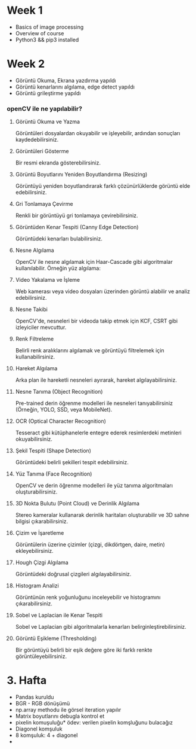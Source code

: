 # Week 1
- Basics of image processing
- Overview of course 
- Python3  && pip3 installed 

# Week 2
- Görüntü Okuma, Ekrana yazdırma yapıldı
- Görüntü kenarlarını algılama, edge detect yapıldı
- Görüntü grileştirme yapıldı

### openCV ile ne  yapılabilir? 
1. Görüntü Okuma ve Yazma

    Görüntüleri dosyalardan okuyabilir ve işleyebilir, ardından sonuçları kaydedebilirsiniz.



2. Görüntüleri Gösterme

    Bir resmi ekranda gösterebilirsiniz.



3. Görüntü Boyutlarını Yeniden Boyutlandırma (Resizing)

    Görüntüyü yeniden boyutlandırarak farklı çözünürlüklerde görüntü elde edebilirsiniz.


4. Gri Tonlamaya Çevirme

    Renkli bir görüntüyü gri tonlamaya çevirebilirsiniz.



5. Görüntüden Kenar Tespiti (Canny Edge Detection)

    Görüntüdeki kenarları bulabilirsiniz.



6. Nesne Algılama

    OpenCV ile nesne algılamak için Haar-Cascade gibi algoritmalar kullanılabilir. Örneğin yüz algılama:



7. Video Yakalama ve İşleme

    Web kamerası veya video dosyaları üzerinden görüntü alabilir ve analiz edebilirsiniz.


8. Nesne Takibi

    OpenCV'de, nesneleri bir videoda takip etmek için KCF, CSRT gibi izleyiciler mevcuttur.



9. Renk Filtreleme

    Belirli renk aralıklarını algılamak ve görüntüyü filtrelemek için kullanabilirsiniz.


10. Hareket Algılama

    Arka plan ile hareketli nesneleri ayırarak, hareket algılayabilirsiniz.


11. Nesne Tanıma (Object Recognition)

    Pre-trained derin öğrenme modelleri ile nesneleri tanıyabilirsiniz (Örneğin, YOLO, SSD, veya MobileNet).



12. OCR (Optical Character Recognition)

    Tesseract gibi kütüphanelerle entegre ederek resimlerdeki metinleri okuyabilirsiniz.


13. Şekil Tespiti (Shape Detection)

    Görüntüdeki belirli şekilleri tespit edebilirsiniz.



14. Yüz Tanıma (Face Recognition)

    OpenCV ve derin öğrenme modelleri ile yüz tanıma algoritmaları oluşturabilirsiniz.


15. 3D Nokta Bulutu (Point Cloud) ve Derinlik Algılama

    Stereo kameralar kullanarak derinlik haritaları oluşturabilir ve 3D sahne bilgisi çıkarabilirsiniz.

16. Çizim ve İşaretleme

    Görüntülerin üzerine çizimler (çizgi, dikdörtgen, daire, metin) ekleyebilirsiniz.



17. Hough Çizgi Algılama

    Görüntüdeki doğrusal çizgileri algılayabilirsiniz.


18. Histogram Analizi

    Görüntünün renk yoğunluğunu inceleyebilir ve histogramını çıkarabilirsiniz.



19. Sobel ve Laplacian ile Kenar Tespiti

    Sobel ve Laplacian gibi algoritmalarla kenarları belirginleştirebilirsiniz.



20. Görüntü Eşikleme (Thresholding)

    Bir görüntüyü belirli bir eşik değere göre iki farklı renkte görüntüleyebilirsiniz.



# 3. Hafta
- Pandas kuruldu
- BGR - RGB dönüşümü
- np.array methodu ile görsel iteration yapılır
- Matrix boyutlarını debugla kontrol et
- pixelin komuşuluğu* ödev: verilen pixelin komşluğunu bulacağız
- Diagonel komşuluk
- 8 komşuluk: 4 + diagonel
- 
